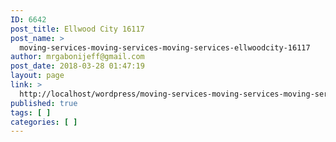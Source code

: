 ```yaml
---
ID: 6642
post_title: Ellwood City 16117
post_name: >
  moving-services-moving-services-moving-services-ellwoodcity-16117
author: mrgabonijeff@gmail.com
post_date: 2018-03-28 01:47:19
layout: page
link: >
  http://localhost/wordpress/moving-services-moving-services-moving-services-ellwoodcity-16117/
published: true
tags: [ ]
categories: [ ]
---
```

